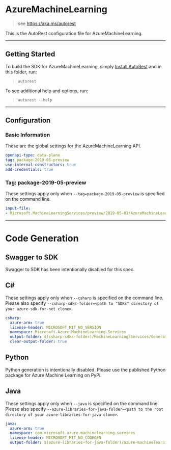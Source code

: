 # AzureMachineLearning

> see https://aka.ms/autorest

This is the AutoRest configuration file for AzureMachineLearning.



---
## Getting Started
To build the SDK for AzureMachineLearning, simply [Install AutoRest](https://aka.ms/autorest/install) and in this folder, run:

> `autorest`

To see additional help and options, run:

> `autorest --help`
---

## Configuration



### Basic Information
These are the global settings for the AzureMachineLearning API.

``` yaml
openapi-type: data-plane
tag: package-2019-05-preview
use-internal-constructors: true
add-credentials: true
```


### Tag: package-2019-05-preview

These settings apply only when `--tag=package-2019-05-preview` is specified on the command line.

``` yaml $(tag) == 'package-2019-05-preview'
input-file:
- Microsoft.MachineLearningServices/preview/2019-05-01/AzureMachineLearning.json
```


---
# Code Generation


## Swagger to SDK

Swagger to SDK has been intentionally disabled for this spec.

## C#

These settings apply only when `--csharp` is specified on the command line.
Please also specify `--csharp-sdks-folder=<path to "SDKs" directory of your azure-sdk-for-net clone>`.

``` yaml $(csharp)
csharp:
  azure-arm: true
  license-header: MICROSOFT_MIT_NO_VERSION
  namespace: Microsoft.Azure.MachineLearning.Services
  output-folder: $(csharp-sdks-folder)/MachineLearning/Services/Generated
  clear-output-folder: true
```


## Python

Python generation is intentionally disabled.  Please use the published Python package for Azure Machine Learning on PyPi.


## Java

These settings apply only when `--java` is specified on the command line.
Please also specify `--azure-libraries-for-java-folder=<path to the root directory of your azure-libraries-for-java clone>`.

``` yaml $(java)
java:
  azure-arm: true
  namespace: com.microsoft.azure.machinelearning.services
  license-header: MICROSOFT_MIT_NO_CODEGEN
  output-folder: $(azure-libraries-for-java-folder)/azure-machinelearning-services
```
